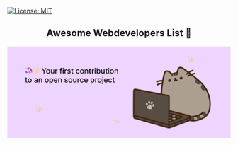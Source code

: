 [![License: MIT](https://img.shields.io/badge/License-MIT-green.svg)](https://opensource.org/licenses/MIT)

<h2 align="center">
  Awesome Webdevelopers List 🚀
</h2>
<div align="center">
  <img alt="Demo" src="open-source-first-issue.png" />
</div>
